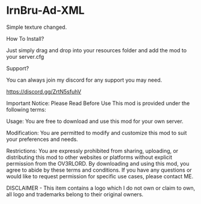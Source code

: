 # IrnBru-Ad-XML
Simple texture changed. 


How To Install?

Just simply drag and drop into your resources folder and add the mod to your server.cfg

Support?

You can always join my discord for any support you may need.

https://discord.gg/ZrtN5sfuhV

Important Notice: Please Read Before Use
This mod is provided under the following terms:

Usage: You are free to download and use this mod for your own server.

Modification: You are permitted to modify and customize this mod to suit your preferences and needs.

Restrictions: You are expressly prohibited from sharing, uploading, or distributing this mod to other websites or platforms without explicit permission from the OV3RLORD. By downloading and using this mod, you agree to abide by these terms and conditions. If you have any questions or would like to request permission for specific use cases, please contact ME.

DISCLAIMER -
This item contains a logo which I do not own or claim to own, all logo and trademarks belong to their original owners.
